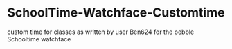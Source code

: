 # SchoolTime-Watchface-Customtime
custom time for classes as written by user Ben624 for the pebble Schooltime watchface
